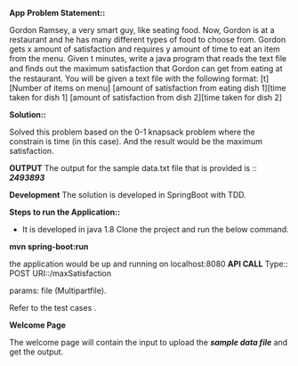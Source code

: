 **App**
**Problem Statement::**

 Gordon Ramsey, a very smart guy, like seating food. Now, Gordon is at a restaurant and he has many different types of food to choose from. Gordon gets x amount of satisfaction and requires y amount of time to eat an item from the menu. Given t minutes, write a java program that reads the text file and ﬁnds out the maximum satisfaction that Gordon can get from eating at the restaurant. You will be given a text file with the following format:
 [t][Number of items on menu]
[amount of satisfaction from eating dish 1][time taken for dish 1]
[amount of satisfaction from dish 2][time taken for dish 2]


**Solution::**

Solved this problem based on the 0-1 knapsack problem where the constrain is time (in this case). And the result would be the maximum satisfaction.

**OUTPUT**
The output for the sample data.txt file that is provided is :: ***2493893***


**Development**
The solution is developed in  SpringBoot with TDD.

**Steps to run the Application::**

 - It is developed in java 1.8 Clone the project and run the below
   command.

**mvn spring-boot:run**

the application would be up and running on localhost:8080
**API CALL**
Type:: POST
URI::/maxSatisfaction

params: file (Multipartfile).

Refer to the test cases .

**Welcome Page**

The welcome page will contain the input to upload the ***sample data file*** and  get the output.



